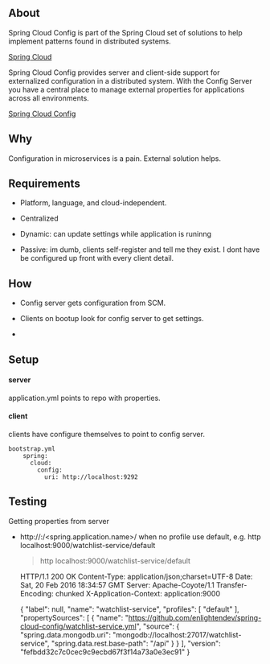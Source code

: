 ## About

Spring Cloud Config is part of the Spring Cloud set of solutions 
to help implement patterns found in distributed systems.

[Spring Cloud](http://projects.spring.io/spring-cloud/)

Spring Cloud Config provides server and client-side support for 
externalized configuration in a distributed system. With the 
Config Server you have a central place to manage external 
properties for applications across all environments.

[Spring Cloud Config](http://cloud.spring.io/spring-cloud-config/)

## Why

Configuration in microservices is a pain. External solution helps.

## Requirements

- Platform, language, and cloud-independent.

- Centralized

- Dynamic: can update settings while application is runinng

- Passive: im dumb, clients self-register and tell me they exist. 
  I dont have be configured up front with every client detail.

## How

- Config server gets configuration from SCM.

- Clients on bootup look for config server to get settings.

- 

## Setup

#### server
application.yml points to repo with properties.

#### client
clients have configure themselves to point to config server.

    bootstrap.yml
        spring:
          cloud:
            config:
              uri: http://localhost:9292
              

## Testing

Getting properties from server
- http://<server>:<port>/<spring.application.name>/<profile>
when no profile use default, e.g.
http localhost:9000/watchlist-service/default


    > http localhost:9000/watchlist-service/default  
                               
    HTTP/1.1 200 OK
    Content-Type: application/json;charset=UTF-8
    Date: Sat, 20 Feb 2016 18:34:57 GMT
    Server: Apache-Coyote/1.1
    Transfer-Encoding: chunked
    X-Application-Context: application:9000
    
    {
        "label": null, 
        "name": "watchlist-service", 
        "profiles": [
            "default"
        ], 
        "propertySources": [
            {
                "name": "https://github.com/enlightendev/spring-cloud-config/watchlist-service.yml", 
                "source": {
                    "spring.data.mongodb.uri": "mongodb://localhost:27017/watchlist-service", 
                    "spring.data.rest.base-path": "/api"
                }
            }
        ], 
        "version": "fefbdd32c7c0cec9c9ecbd67f3f14a73a0e3ec91"
    }
    

